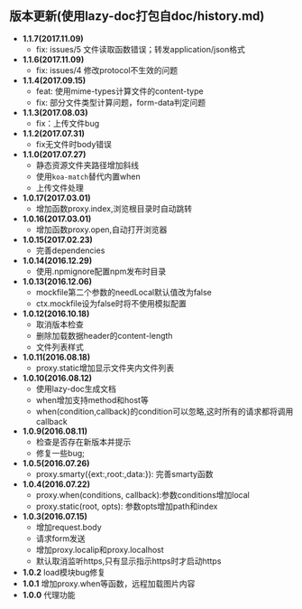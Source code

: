 ## 版本更新(使用lazy-doc打包自doc/history.md)
* **1.1.7(2017.11.09)**
    - fix: issues/5 文件读取函数错误；转发application/json格式
* **1.1.6(2017.11.09)**
    - fix: issues/4 修改protocol不生效的问题
* **1.1.4(2017.09.15)**
    - feat: 使用mime-types计算文件的content-type
    - fix: 部分文件类型计算问题，form-data判定问题
* **1.1.3(2017.08.03)**
    - fix：上传文件bug
* **1.1.2(2017.07.31)**
    - fix无文件时body错误
* **1.1.0(2017.07.27)**
    - 静态资源文件夹路径增加斜线
    - 使用`koa-match`替代内置when
    - 上传文件处理
* **1.0.17(2017.03.01)**
    - 增加函数proxy.index,浏览根目录时自动跳转
* **1.0.16(2017.03.01)**
    - 增加函数proxy.open,自动打开浏览器
* **1.0.15(2017.02.23)**
    - 完善dependencies
* **1.0.14(2016.12.29)**
    - 使用.npmignore配置npm发布时目录
* **1.0.13(2016.12.06)**
    - mockfile第二个参数的needLocal默认值改为false
    - ctx.mockfile设为false时将不使用模拟配置
* **1.0.12(2016.10.18)**
    - 取消版本检查
    - 删除加载数据header的content-length
    - 文件列表样式
* **1.0.11(2016.08.18)**
    - proxy.static增加显示文件夹内文件列表
* **1.0.10(2016.08.12)**
    - 使用lazy-doc生成文档
    - when增加支持method和host等
    - when(condition,callback)的condition可以忽略,这时所有的请求都将调用callback
* **1.0.9(2016.08.11)**
    - 检查是否存在新版本并提示
    - 修复一些bug;
* **1.0.5(2016.07.26)**
    - proxy.smarty({ext:,root:,data:}): 完善smarty函数
* **1.0.4(2016.07.22)**
    - proxy.when(conditions, callback):参数conditions增加local
    - proxy.static(root, opts): 参数opts增加path和index
* **1.0.3(2016.07.15)**
    - 增加request.body
    - 请求form发送
    - 增加proxy.localip和proxy.localhost
    - 默认取消监听https,只有显示指示https时才启动https
* **1.0.2** load模块bug修复
* **1.0.1** 增加proxy.when等函数，远程加载图片内容
* **1.0.0** 代理功能
